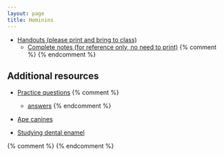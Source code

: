```yaml
---
layout: page
title: Hominins
---
```


* [Handouts (please print and bring to class)](/materials/hominins.handouts.pdf)
  * [Complete notes (for reference only, no need to print)](/materials/hominins.complete.pdf)
{% comment %} 
{% endcomment %} 

## Additional resources

* [Practice questions](hominin_ques.html)
{% comment %} 
	* [answers](hominin_ans.html)
{% endcomment %} 

* [Ape canines](https://www.researchgate.net/figure/Canine-bimodality-in-extant-African-Apes-Extant-African-apes-possess-a-high-degree-of_fig22_41025013)
* [Studying dental enamel](https://embryo.asu.edu/pages/human-evolution-inferred-tooth-growth-and-development)

{% comment %} 
{% endcomment %} 


